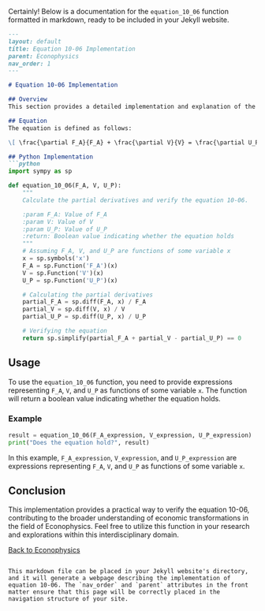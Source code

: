 Certainly! Below is a documentation for the `equation_10_06` function formatted in markdown, ready to be included in your Jekyll website.

```markdown
---
layout: default
title: Equation 10-06 Implementation
parent: Econophysics
nav_order: 1
---

# Equation 10-06 Implementation

## Overview
This section provides a detailed implementation and explanation of the equation 10-06 from the field of Econophysics. The equation is implemented in Python, and this documentation aims to guide users through its usage.

## Equation
The equation is defined as follows:

\[ \frac{\partial F_A}{F_A} + \frac{\partial V}{V} = \frac{\partial U_P}{U_P} \]

## Python Implementation
```python
import sympy as sp

def equation_10_06(F_A, V, U_P):
    """
    Calculate the partial derivatives and verify the equation 10-06.

    :param F_A: Value of F_A
    :param V: Value of V
    :param U_P: Value of U_P
    :return: Boolean value indicating whether the equation holds
    """
    # Assuming F_A, V, and U_P are functions of some variable x
    x = sp.symbols('x')
    F_A = sp.Function('F_A')(x)
    V = sp.Function('V')(x)
    U_P = sp.Function('U_P')(x)

    # Calculating the partial derivatives
    partial_F_A = sp.diff(F_A, x) / F_A
    partial_V = sp.diff(V, x) / V
    partial_U_P = sp.diff(U_P, x) / U_P

    # Verifying the equation
    return sp.simplify(partial_F_A + partial_V - partial_U_P) == 0
```

## Usage
To use the `equation_10_06` function, you need to provide expressions representing `F_A`, `V`, and `U_P` as functions of some variable `x`. The function will return a boolean value indicating whether the equation holds.

### Example
```python
result = equation_10_06(F_A_expression, V_expression, U_P_expression)
print("Does the equation hold?", result)
```

In this example, `F_A_expression`, `V_expression`, and `U_P_expression` are expressions representing `F_A`, `V`, and `U_P` as functions of some variable `x`.

## Conclusion
This implementation provides a practical way to verify the equation 10-06, contributing to the broader understanding of economic transformations in the field of Econophysics. Feel free to utilize this function in your research and explorations within this interdisciplinary domain.

[Back to Econophysics](../econophysics)
```

This markdown file can be placed in your Jekyll website's directory, and it will generate a webpage describing the implementation of equation 10-06. The `nav_order` and `parent` attributes in the front matter ensure that this page will be correctly placed in the navigation structure of your site.
